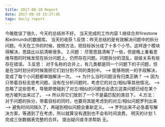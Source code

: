 ```yaml
---
title: 2017-08-10 Report
date: 2017-08-10 15:27:45
tags: daily report
---
```

今晚耽误了很久，今天的总结并不好。
当天完成的工作内容
1.继续合并firestone和edmunds的数据库。
当天的收获
1.反馈：昨天总结的是有效解决问题中的拆分问题。今天在工作的时候，按照方法，把目标拆分成了十多个小节。这样逐个模块得解决，思路比以前清晰很多。
2.问题： 尽管思路清晰了一些，但是晚上重看思维导图的时候发现在拆分问题上，仍然存在问题。问题拆分的混乱，层级关系有些存在错误。
3.反思： 对于名称的合并上，有几类都是同一个问题下的子问题，但是在当时划分的时候我把它们划分到不同的类别中。 –>  能够用统一的手段解决，变成了每个小问题都单独解决一次。 –> 为什么当时问题没有归类正确？ ——> 因为只带着目标去思考问题，没有在分析问题时，考虑它的对立/相似等其他情况。 –> 忽略了这些思考，导致即使碰到了对立/相似的问题也会遗忘这类问题已经在某个地方被列出来过了。 ——> 所以将它们放到了一个不是最匹配的类目下。
4.方法： 对于问题的拆分，带着目标的同时，也要将其能考虑到的对立/相似问题罗列出来 –> 避免时间间隔久了，再碰到相似问题会重新定义。 –> 罗列出来不必急着写解决方案，等遇到了在考虑，所以就算没有遇到也不会有时间浪费。 
明天的计划
1.完成三张数据表完整的合并。
提出疑问或寻求帮助
无。